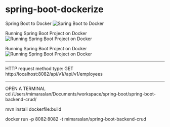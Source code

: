 # spring-boot-dockerize

Spring Boot to Docker
![Spring Boot to Docker](src/main/resources/images/01.jpg)

Running Spring Boot Project on Docker
![Running Spring Boot Project on Docker](src/main/resources/images/02.jpg)

Running Spring Boot Project on Docker
![Running Spring Boot Project on Docker](src/main/resources/images/03.jpg)

<hr>
HTTP request method type: GET <br>
http://localhost:8082/api/v1//api/v1/employees

<hr>
OPEN A TERMINAL <br>
cd /Users/mimaraslan/Documents/workspace/spring-boot/spring-boot-backend-crud/


mvn install dockerfile:build


docker run -p 8082:8082 -t mimaraslan/spring-boot-backend-crud